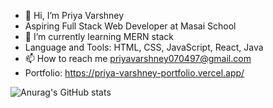 - 👋 Hi, I’m Priya Varshney
-  Aspiring Full Stack Web Developer at Masai School
- 🌱 I’m currently learning MERN stack
-  Language and Tools: HTML, CSS, JavaScript, React, Java
- 📫 How to reach me priyavarshney070497@gmail.com
-  Portfolio: https://priya-varshney-portfolio.vercel.app/

<!---
priyaa74/priyaa74 is a ✨ special ✨ repository because its `README.md` (this file) appears on your GitHub profile.
You can click the Preview link to take a look at your changes.
--->
![Anurag's GitHub stats](https://github-readme-stats.vercel.app/api?username=priyaa74&show_icons=true)
